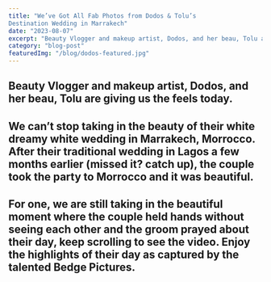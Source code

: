 ```yaml
---
title: "We’ve Got All Fab Photos from Dodos & Tolu’s 
Destination Wedding in Marrakech"
date: "2023-08-07"
excerpt: "Beauty Vlogger and makeup artist, Dodos, and her beau, Tolu are giving us the feels today"
category: "blog-post"
featuredImg: "/blog/dodos-featured.jpg"
---
```


## Beauty Vlogger and makeup artist, Dodos, and her beau, Tolu are giving us the feels today.

## We can’t stop taking in the beauty of their white dreamy white wedding in Marrakech, Morrocco. After their traditional wedding in Lagos a few months earlier (missed it? catch up), the couple took the party to Morrocco and it was beautiful.

## For one, we are still taking in the beautiful moment where the couple held hands without seeing each other and the groom prayed about their day, keep scrolling to see the video. Enjoy the highlights of their day as captured by the talented Bedge Pictures.
